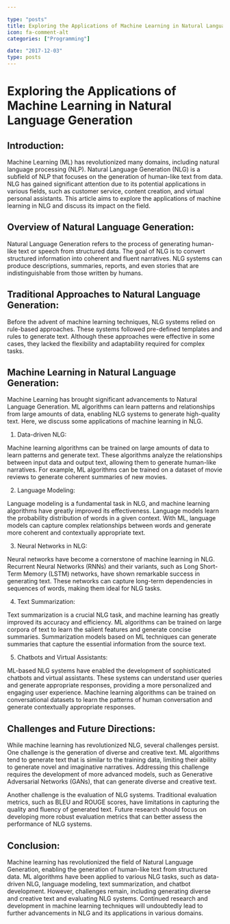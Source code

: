 ```yaml
---

type: "posts"
title: Exploring the Applications of Machine Learning in Natural Language Generation
icon: fa-comment-alt
categories: ["Programming"]

date: "2017-12-03"
type: posts
---
```





# Exploring the Applications of Machine Learning in Natural Language Generation

## Introduction:

Machine Learning (ML) has revolutionized many domains, including natural language processing (NLP). Natural Language Generation (NLG) is a subfield of NLP that focuses on the generation of human-like text from data. NLG has gained significant attention due to its potential applications in various fields, such as customer service, content creation, and virtual personal assistants. This article aims to explore the applications of machine learning in NLG and discuss its impact on the field.

## Overview of Natural Language Generation:

Natural Language Generation refers to the process of generating human-like text or speech from structured data. The goal of NLG is to convert structured information into coherent and fluent narratives. NLG systems can produce descriptions, summaries, reports, and even stories that are indistinguishable from those written by humans.

## Traditional Approaches to Natural Language Generation:

Before the advent of machine learning techniques, NLG systems relied on rule-based approaches. These systems followed pre-defined templates and rules to generate text. Although these approaches were effective in some cases, they lacked the flexibility and adaptability required for complex tasks.

## Machine Learning in Natural Language Generation:

Machine Learning has brought significant advancements to Natural Language Generation. ML algorithms can learn patterns and relationships from large amounts of data, enabling NLG systems to generate high-quality text. Here, we discuss some applications of machine learning in NLG.

1. Data-driven NLG:

Machine learning algorithms can be trained on large amounts of data to learn patterns and generate text. These algorithms analyze the relationships between input data and output text, allowing them to generate human-like narratives. For example, ML algorithms can be trained on a dataset of movie reviews to generate coherent summaries of new movies.

2. Language Modeling:

Language modeling is a fundamental task in NLG, and machine learning algorithms have greatly improved its effectiveness. Language models learn the probability distribution of words in a given context. With ML, language models can capture complex relationships between words and generate more coherent and contextually appropriate text.

3. Neural Networks in NLG:

Neural networks have become a cornerstone of machine learning in NLG. Recurrent Neural Networks (RNNs) and their variants, such as Long Short-Term Memory (LSTM) networks, have shown remarkable success in generating text. These networks can capture long-term dependencies in sequences of words, making them ideal for NLG tasks.

4. Text Summarization:

Text summarization is a crucial NLG task, and machine learning has greatly improved its accuracy and efficiency. ML algorithms can be trained on large corpora of text to learn the salient features and generate concise summaries. Summarization models based on ML techniques can generate summaries that capture the essential information from the source text.

5. Chatbots and Virtual Assistants:

ML-based NLG systems have enabled the development of sophisticated chatbots and virtual assistants. These systems can understand user queries and generate appropriate responses, providing a more personalized and engaging user experience. Machine learning algorithms can be trained on conversational datasets to learn the patterns of human conversation and generate contextually appropriate responses.

## Challenges and Future Directions:

While machine learning has revolutionized NLG, several challenges persist. One challenge is the generation of diverse and creative text. ML algorithms tend to generate text that is similar to the training data, limiting their ability to generate novel and imaginative narratives. Addressing this challenge requires the development of more advanced models, such as Generative Adversarial Networks (GANs), that can generate diverse and creative text.

Another challenge is the evaluation of NLG systems. Traditional evaluation metrics, such as BLEU and ROUGE scores, have limitations in capturing the quality and fluency of generated text. Future research should focus on developing more robust evaluation metrics that can better assess the performance of NLG systems.

## Conclusion:

Machine learning has revolutionized the field of Natural Language Generation, enabling the generation of human-like text from structured data. ML algorithms have been applied to various NLG tasks, such as data-driven NLG, language modeling, text summarization, and chatbot development. However, challenges remain, including generating diverse and creative text and evaluating NLG systems. Continued research and development in machine learning techniques will undoubtedly lead to further advancements in NLG and its applications in various domains.